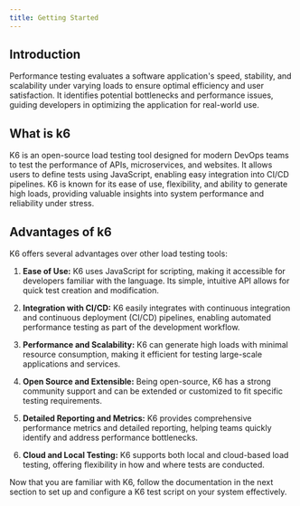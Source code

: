 ```yaml
---
title: Getting Started
---
```


## Introduction
Performance testing evaluates a software application's speed, stability, and scalability under varying loads to ensure optimal efficiency and user satisfaction. It identifies potential bottlenecks and performance issues, guiding developers in optimizing the application for real-world use.

## What is k6
K6 is an open-source load testing tool designed for modern DevOps teams to test the performance of APIs, microservices, and websites. It allows users to define tests using JavaScript, enabling easy integration into CI/CD pipelines. K6 is known for its ease of use, flexibility, and ability to generate high loads, providing valuable insights into system performance and reliability under stress.

## Advantages of k6
K6 offers several advantages over other load testing tools:

1. **Ease of Use:** K6 uses JavaScript for scripting, making it accessible for developers familiar with the language. Its simple, intuitive API allows for quick test creation and modification.

2. **Integration with CI/CD:** K6 easily integrates with continuous integration and continuous deployment (CI/CD) pipelines, enabling automated performance testing as part of the development workflow.

3. **Performance and Scalability:** K6 can generate high loads with minimal resource consumption, making it efficient for testing large-scale applications and services.

4. **Open Source and Extensible:** Being open-source, K6 has a strong community support and can be extended or customized to fit specific testing requirements.

5. **Detailed Reporting and Metrics:** K6 provides comprehensive performance metrics and detailed reporting, helping teams quickly identify and address performance bottlenecks.

6. **Cloud and Local Testing:** K6 supports both local and cloud-based load testing, offering flexibility in how and where tests are conducted.

Now that you are familiar with K6, follow the documentation in the next section to set up and configure a K6 test script on your system effectively.